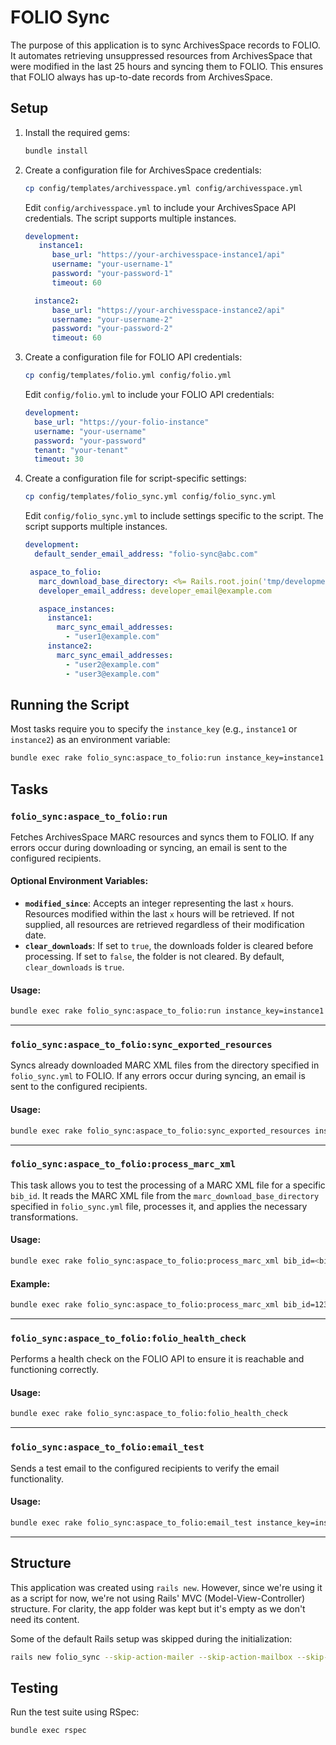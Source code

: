 # FOLIO Sync
The purpose of this application is to sync ArchivesSpace records to FOLIO. It automates retrieving unsuppressed resources from ArchivesSpace that were modified in the last 25 hours and syncing them to FOLIO. This ensures that FOLIO always has up-to-date records from ArchivesSpace.

## Setup
1. Install the required gems:
   ```bash
   bundle install
   ```

2. Create a configuration file for ArchivesSpace credentials:
   ```bash
   cp config/templates/archivesspace.yml config/archivesspace.yml
   ```
   Edit `config/archivesspace.yml` to include your ArchivesSpace API credentials. The script supports multiple instances.
   ```yaml
   development:
      instance1:
         base_url: "https://your-archivesspace-instance1/api"
         username: "your-username-1"
         password: "your-password-1"
         timeout: 60

     instance2:
         base_url: "https://your-archivesspace-instance2/api"
         username: "your-username-2"
         password: "your-password-2"
         timeout: 60

3. Create a configuration file for FOLIO API credentials:
   ```bash
   cp config/templates/folio.yml config/folio.yml
   ```
   Edit `config/folio.yml` to include your FOLIO API credentials:
   ```yaml
   development:
     base_url: "https://your-folio-instance"
     username: "your-username"
     password: "your-password"
     tenant: "your-tenant"
     timeout: 30
   ```

4. Create a configuration file for script-specific settings:
   ```bash
   cp config/templates/folio_sync.yml config/folio_sync.yml
   ```
   Edit `config/folio_sync.yml` to include settings specific to the script. The script supports multiple instances.
   ```yaml
   development:
     default_sender_email_address: "folio-sync@abc.com"

    aspace_to_folio:
      marc_download_base_directory: <%= Rails.root.join('tmp/development/downloaded_files') %>
      developer_email_address: developer_email@example.com

      aspace_instances:
        instance1:
          marc_sync_email_addresses:
            - "user1@example.com"
        instance2:
          marc_sync_email_addresses:
            - "user2@example.com"
            - "user3@example.com"

## Running the Script
Most tasks require you to specify the `instance_key` (e.g., `instance1` or `instance2`) as an environment variable:

```bash
bundle exec rake folio_sync:aspace_to_folio:run instance_key=instance1
```

## Tasks

### `folio_sync:aspace_to_folio:run`
Fetches ArchivesSpace MARC resources and syncs them to FOLIO. If any errors occur during downloading or syncing, an email is sent to the configured recipients.

#### Optional Environment Variables:
- **`modified_since`**: Accepts an integer representing the last `x` hours. Resources modified within the last `x` hours will be retrieved. If not supplied, all resources are retrieved regardless of their modification date.
- **`clear_downloads`**: If set to `true`, the downloads folder is cleared before processing. If set to `false`, the folder is not cleared. By default, `clear_downloads` is `true`.

#### Usage:
```bash
bundle exec rake folio_sync:aspace_to_folio:run instance_key=instance1 modified_since=25 clear_downloads=false
```

---

### `folio_sync:aspace_to_folio:sync_exported_resources`
Syncs already downloaded MARC XML files from the directory specified in `folio_sync.yml` to FOLIO. If any errors occur during syncing, an email is sent to the configured recipients.

#### Usage:
```bash
bundle exec rake folio_sync:aspace_to_folio:sync_exported_resources instance_key=instance1
```

---

### `folio_sync:aspace_to_folio:process_marc_xml`
This task allows you to test the processing of a MARC XML file for a specific `bib_id`. It reads the MARC XML file from the `marc_download_base_directory` specified in `folio_sync.yml` file, processes it, and applies the necessary transformations.

#### Usage:
```bash
bundle exec rake folio_sync:aspace_to_folio:process_marc_xml bib_id=<bib_id> instance_key=instance1
```

#### Example:
```bash
bundle exec rake folio_sync:aspace_to_folio:process_marc_xml bib_id=123456789 instance_key=instance1
```

---

### `folio_sync:aspace_to_folio:folio_health_check`
Performs a health check on the FOLIO API to ensure it is reachable and functioning correctly.

#### Usage:
```bash
bundle exec rake folio_sync:aspace_to_folio:folio_health_check
```

---

### `folio_sync:aspace_to_folio:email_test`
Sends a test email to the configured recipients to verify the email functionality.

#### Usage:
```bash
bundle exec rake folio_sync:aspace_to_folio:email_test instance_key=instance1
```

---

## Structure
This application was created using `rails new`. However, since we're using it as a script for now, we're not using Rails' MVC (Model-View-Controller) structure. For clarity, the app folder was kept but it's empty as we don't need its content.

Some of the default Rails setup was skipped during the initialization:
```bash
rails new folio_sync --skip-action-mailer --skip-action-mailbox --skip-action-text --skip-active-record --skip-active-storage --skip-action-cable --skip-sprockets --skip-javascript --skip-hotwire --skip-jbuilder --skip-test --skip-system-test --skip-bootsnap
```

## Testing
Run the test suite using RSpec:
```bash
bundle exec rspec
```
